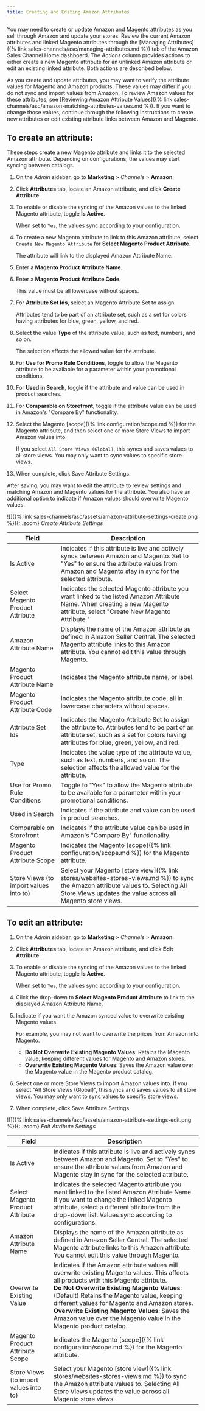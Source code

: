 ```yaml
---
title: Creating and Editing Amazon Attributes
---
```


You may need to create or update Amazon and Magento attributes as you sell through Amazon and update your stores. Review the current Amazon attributes and linked Magento attributes through the [Managing Attributes]({% link sales-channels/asc/managing-attributes.md %}) tab of the Amazon Sales Channel Home dashboard. The _Actions_ column provides actions to either create a new Magento attribute for an unlinked Amazon attribute or edit an existing linked attribute. Both actions are described below.

As you create and update attributes, you may want to verify the attribute values for Magento and Amazon products. These values may differ if you do not sync and import values from Amazon. To review Amazon values for these attributes, see [Reviewing Amazon Attribute Values]({% link sales-channels/asc/amazon-matching-attributes-values.md %}). If you want to change those values, continue through the following instructions to create new attributes or edit existing attribute links between Amazon and Magento.

## To create an attribute:

These steps create a new Magento attribute and links it to the selected Amazon attribute. Depending on configurations, the values may start syncing between catalogs.

1. On the _Admin_ sidebar, go to **Marketing** > _Channels_ > **Amazon**.

1. Click **Attributes** tab, locate an Amazon attribute, and click **Create Attribute**.

1. To enable or disable the syncing of the Amazon values to the linked Magento attribute, toggle **Is Active**.

    When set to `Yes`, the values sync according to your configuration.

1. To create a new Magento attribute to link to this Amazon attribute, select `Create New Magento Attribute` for **Select Magento Product Attribute**.

    The attribute will link to the displayed Amazon Attribute Name.

1. Enter a **Magento Product Attribute Name**.

1. Enter a **Magento Product Attribute Code**.

    This value must be all lowercase without spaces.

1. For **Attribute Set Ids**, select an Magento Attribute Set to assign.

   Attributes tend to be part of an attribute set, such as a set for colors having attributes for blue, green, yellow, and red.

1. Select the value **Type** of the attribute value, such as text, numbers, and so on.

    The selection affects the allowed value for the attribute.

1. For **Use for Promo Rule Conditions**, toggle to allow the Magento attribute to be available for a parameter within your promotional conditions.

1. For **Used in Search**, toggle if the attribute and value can be used in product searches.

1. For **Comparable on Storefront**, toggle if the attribute value can be used in Amazon's "Compare By" functionality.

1. Select the Magento [scope]({% link configuration/scope.md %}) for the Magento attribute, and then select one or more Store Views to import Amazon values into.

    If you select `All Store Views (Global)`, this syncs and saves values to all store views. You may only want to sync values to specific store views.

1. When complete, click <span class="btn">Save Attribute Settings</span>.

After saving, you may want to edit the attribute to review settings and matching Amazon and Magento values for the attribute. You also have an additional option to indicate if Amazon values should overwrite Magento values.

![]({% link sales-channels/asc/assets/amazon-attribute-settings-create.png %}){: .zoom}
_Create Attribute Settings_

|Field|Description|
|--- |--- |
|Is Active|Indicates if this attribute is live and actively syncs between Amazon and Magento. Set to "Yes" to ensure the attribute values from Amazon and Magento stay in sync for the selected attribute.|
|Select Magento Product Attribute|Indicates the selected Magento attribute you want linked to the listed Amazon Attribute Name. When creating a new Magento attribute, select "Create New Magento Attribute."|
|Amazon Attribute Name|Displays the name of the Amazon attribute as defined in Amazon Seller Central. The selected Magento attribute links to this Amazon attribute. You cannot edit this value through Magento.|
|Magento Product Attribute Name|Indicates the Magento attribute name, or label.|
|Magento Product Attribute Code|Indicates the Magento attribute code, all in lowercase characters without spaces.|
|Attribute Set Ids|Indicates the Magento Attribute Set to assign the attribute to. Attributes tend to be part of an attribute set, such as a set for colors having attributes for blue, green, yellow, and red.|
|Type|Indicates the value type of the attribute value, such as text, numbers, and so on. The selection affects the allowed value for the attribute.|
|Use for Promo Rule Conditions|Toggle to "Yes" to allow the Magento attribute to be available for a parameter within your promotional conditions.|
|Used in Search|Indicates if the attribute and value can be used in product searches.|
|Comparable on Storefront|Indicates if the attribute value can be used in Amazon's "Compare By" functionality.|
|Magento Product Attribute Scope|Indicates the Magento [scope]({% link configuration/scope.md %}) for the Magento attribute.|
|Store Views (to import values into to)|Select your Magento [store view]({% link stores/websites-stores-views.md %}) to sync the Amazon attribute values to. Selecting All Store Views updates the value across all Magento store views.|

## To edit an attribute:

1. On the _Admin_ sidebar,  go to **Marketing** > _Channels_ > **Amazon**.

1. Click **Attributes** tab, locate an Amazon attribute, and click **Edit Attribute**.

1. To enable or disable the syncing of the Amazon values to the linked Magento attribute, toggle **Is Active**.

    When set to `Yes`, the values sync according to your configuration.

1. Click the drop-down to **Select Magento Product Attribute** to link to the displayed Amazon Attribute Name.

1. Indicate if you want the Amazon synced value to overwrite existing Magento values.

    For example, you may not want to overwrite the prices from Amazon into Magento.
    - **Do Not Overwrite Existing Magento Values**: Retains the Magento value, keeping different values for Magento and Amazon stores.
    - **Overwrite Existing Magento Values**: Saves the Amazon value over the Magento value in the Magento product catalog.

1. Select one or more Store Views to import Amazon values into. If you select "All Store Views (Global)", this syncs and saves values to all store views. You may only want to sync values to specific store views.

1. When complete, click <span class="btn">Save Attribute Settings</span>.

![]({% link sales-channels/asc/assets/amazon-attribute-settings-edit.png %}){: .zoom}
_Edit Attribute Settings_

|Field|Description|
|--- |--- |
|Is Active|Indicates if this attribute is live and actively syncs between Amazon and Magento. Set to "Yes" to ensure the attribute values from Amazon and Magento stay in sync for the selected attribute.|
|Select Magento Product Attribute|Indicates the selected Magento attribute you want linked to the listed Amazon Attribute Name. If you want to change the linked Magento attribute, select a different attribute from the drop-down list. Values sync according to configurations.|
|Amazon Attribute Name|Displays the name of the Amazon attribute as defined in Amazon Seller Central. The selected Magento attribute links to this Amazon attribute. You cannot edit this value through Magento.|
|Overwrite Existing Value|Indicates if the Amazon attribute values will overwrite existing Magento values. This affects all products with this Magento attribute.<br/>**Do Not Overwrite Existing Magento Values**: (Default) Retains the Magento value, keeping different values for Magento and Amazon stores.<br />**Overwrite Existing Magento Values**: Saves the Amazon value over the Magento value in the Magento product catalog.|
|Magento Product Attribute Scope|Indicates the Magento [scope]({% link configuration/scope.md %}) for the Magento attribute.|
|Store Views (to import values into to)|Select your Magento [store view]({% link stores/websites-stores-views.md %}) to sync the Amazon attribute values to. Selecting All Store Views updates the value across all Magento store views.|
